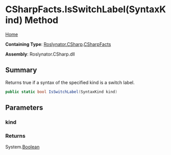 # CSharpFacts\.IsSwitchLabel\(SyntaxKind\) Method

[Home](../../../../README.md)

**Containing Type**: [Roslynator.CSharp](../../README.md)\.[CSharpFacts](../README.md)

**Assembly**: Roslynator\.CSharp\.dll

## Summary

Returns true if a syntax of the specified kind is a switch label\.

```csharp
public static bool IsSwitchLabel(SyntaxKind kind)
```

## Parameters

### kind





### Returns

System\.[Boolean](https://docs.microsoft.com/en-us/dotnet/api/system.boolean)

